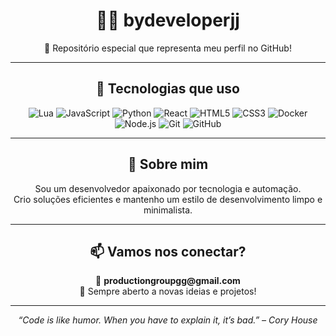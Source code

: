 <h1 align="center">👨‍💻 bydeveloperjj</h1>

<p align="center">🎯 Repositório especial que representa meu perfil no GitHub!</p>

---

<h2 align="center">🚀 Tecnologias que uso</h2>

<p align="center">
  <img src="https://img.shields.io/badge/Lua-2C2D72?style=for-the-badge&logo=lua&logoColor=white" alt="Lua"/>
  <img src="https://img.shields.io/badge/JavaScript-F7DF1E?style=for-the-badge&logo=javascript&logoColor=black" alt="JavaScript"/>
  <img src="https://img.shields.io/badge/Python-3776AB?style=for-the-badge&logo=python&logoColor=white" alt="Python"/>
  <img src="https://img.shields.io/badge/React-20232A?style=for-the-badge&logo=react&logoColor=61DAFB" alt="React"/>
  <img src="https://img.shields.io/badge/HTML5-E34F26?style=for-the-badge&logo=html5&logoColor=white" alt="HTML5"/>
  <img src="https://img.shields.io/badge/CSS3-1572B6?style=for-the-badge&logo=css3&logoColor=white" alt="CSS3"/>
  <img src="https://img.shields.io/badge/Docker-2496ED?style=for-the-badge&logo=docker&logoColor=white" alt="Docker"/>
  <img src="https://img.shields.io/badge/Node.js-339933?style=for-the-badge&logo=nodedotjs&logoColor=white" alt="Node.js"/>
  <img src="https://img.shields.io/badge/Git-F05032?style=for-the-badge&logo=git&logoColor=white" alt="Git"/>
  <img src="https://img.shields.io/badge/GitHub-181717?style=for-the-badge&logo=github&logoColor=white" alt="GitHub"/>
</p>

---

<h2 align="center">🧭 Sobre mim</h2>

<p align="center">
Sou um desenvolvedor apaixonado por tecnologia e automação.<br>
Crio soluções eficientes e mantenho um estilo de desenvolvimento limpo e minimalista.
</p>

---

<h2 align="center">📫 Vamos nos conectar?</h2>

<p align="center">
📧 <strong>productiongroupgg@gmail.com</strong><br>
💬 Sempre aberto a novas ideias e projetos!
</p>

---

<p align="center"><em>“Code is like humor. When you have to explain it, it’s bad.” – Cory House</em></p>
